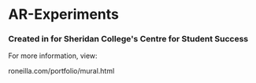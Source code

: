 # AR-Experiments

### Created in for Sheridan College's Centre for Student Success

For more information, view:

roneilla.com/portfolio/mural.html
